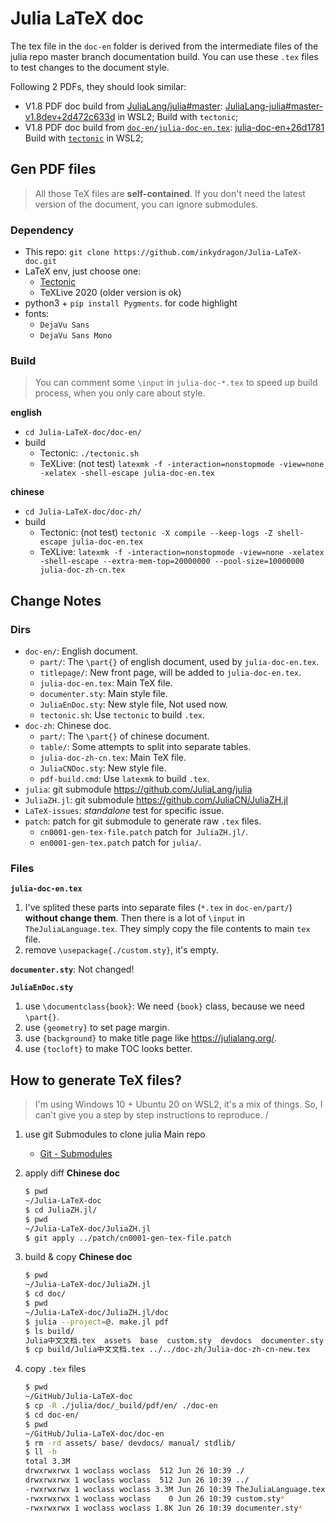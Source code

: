# Julia LaTeX doc

The tex file in the `doc-en` folder is derived from the intermediate files of the julia repo master branch documentation build.
You can use these `.tex` files to test changes to the document style.

Following 2 PDFs, they should look similar:
+ V1.8 PDF doc build from [JuliaLang/julia#master][julia-2d472c633d]: [JuliaLang-julia#master-v1.8dev+2d472c633d](https://drive.google.com/file/d/1iiubflsSiPYY_AUtpHQWk-3c_XkJ3-Op/view?usp=sharing) in WSL2;
    Build with `tectonic`;
+ V1.8 PDF doc build from [`doc-en/julia-doc-en.tex`][26d1781]: [julia-doc-en+26d1781](https://drive.google.com/file/d/1kEhOXBqIvhdrFn2ex26ghhesDtnUQPMX/view?usp=sharing)
    Build with [`tectonic`](doc-en/tectonic.sh) in WSL2;
<!-- + V1.8 PDF doc build from [`doc-en/julia-doc-en.tex`][26d1781]: [julia-doc-en+26d1781]()
    Build with [`latexmk`](doc-en/pdf.cmd) on Win10; -->


[julia-2d472c633d]: https://github.com/JuliaLang/julia/commit/2d472c633d66e7697dda5aff75d2367b823048b8
[26d1781]: https://github.com/inkydragon/Julia-LaTeX-doc/commit/26d1781c695c7bc4dac4a6fdde9208b87ea49a46



## Gen PDF files

> All those TeX files are **self-contained**.
> If you don't need the latest version of the document, you can ignore submodules.

### Dependency
+ This repo: `git clone https://github.com/inkydragon/Julia-LaTeX-doc.git`
+ LaTeX env, just choose one:
    + [Tectonic](https://tectonic-typesetting.github.io/book/latest/getting-started/install.html)
    + TeXLive 2020 (older version is ok)
+ python3 + `pip install Pygments`.
    for code highlight
+ fonts:
    + `DejaVu Sans`
    + `DejaVu Sans Mono`

### Build

> You can comment some `\input` in `julia-doc-*.tex` to speed up build process, when you only care about style.

**english**
+ `cd Julia-LaTeX-doc/doc-en/`
+ build
    + Tectonic: `./tectonic.sh`
    + TeXLive:  (not test) `latexmk -f -interaction=nonstopmode -view=none -xelatex -shell-escape julia-doc-en.tex`

**chinese**
+ `cd Julia-LaTeX-doc/doc-zh/`
+ build
    + Tectonic: (not test) `tectonic -X compile --keep-logs -Z shell-escape julia-doc-en.tex`
    + TeXLive:  `latexmk -f -interaction=nonstopmode -view=none -xelatex -shell-escape --extra-mem-top=20000000 --pool-size=10000000  julia-doc-zh-cn.tex`


## Change Notes

### Dirs
+ `doc-en/`: English document.
    + `part/`: The `\part{}` of english document, used by `julia-doc-en.tex`.
    + `titlepage/`: New front page, will be added to `julia-doc-en.tex`.
    + `julia-doc-en.tex`: Main TeX file.
    + `documenter.sty`: Main style file.
    + `JuliaEnDoc.sty`: New style file, Not used now.
    + `tectonic.sh`: Use `tectonic` to build `.tex`.
+ `doc-zh`: Chinese doc.
    + `part/`: The `\part{}` of chinese document.
    + `table/`: Some attempts to split into separate tables.
    + `julia-doc-zh-cn.tex`: Main TeX file.
    + `JuliaCNDoc.sty`: New style file.
    + `pdf-build.cmd`: Use `latexmk` to build `.tex`.
+ `julia`: git submodule https://github.com/JuliaLang/julia
+ `JuliaZH.jl`: git submodule https://github.com/JuliaCN/JuliaZH.jl
+ `LaTeX-issues`: *standalone* test for specific issue.
+ `patch`: patch for git submodule to generate raw `.tex` files.
    + `cn0001-gen-tex-file.patch` patch for` JuliaZH.jl/`.
    + `en0001-gen-tex.patch` patch for `julia/`.

### Files

**`julia-doc-en.tex`**
1. I've splited these parts into separate files (`*.tex` in `doc-en/part/`) **without change them**.
    Then there is a lot of `\input` in `TheJuliaLanguage.tex`.
    They simply copy the file contents to main `tex` file.
2. remove `\usepackage{./custom.sty}`, it's empty.

**`documenter.sty`**: Not changed!

**`JuliaEnDoc.sty`**
1. use `\documentclass{book}`: We need `{book}` class, because we need `\part{}`.
2. use `{geometry}` to set page margin.
3. use `{background}` to make title page like https://julialang.org/.
4. use `{tocloft}` to make TOC looks better.


## How to generate TeX files?

> I'm using Windows 10 + Ubuntu 20 on WSL2, it's a mix of things.
> So, I can't give you a step by step instructions to reproduce.
/
1. use git Submodules to clone julia Main repo
    - [Git - Submodules](https://git-scm.com/book/en/v2/Git-Tools-Submodules)
2. apply diff
    **Chinese doc**
    ```sh
    $ pwd
    ~/Julia-LaTeX-doc
    $ cd JuliaZH.jl/
    $ pwd
    ~/Julia-LaTeX-doc/JuliaZH.jl
    $ git apply ../patch/cn0001-gen-tex-file.patch
    ```

3. build & copy
    **Chinese doc**
    ```sh
    $ pwd
    ~/Julia-LaTeX-doc/JuliaZH.jl
    $ cd doc/
    $ pwd
    ~/Julia-LaTeX-doc/JuliaZH.jl/doc
    $ julia --project=@. make.jl pdf
    $ ls build/
    Julia中文文档.tex  assets  base  custom.sty  devdocs  documenter.sty  manual  stdlib
    $ cp build/Julia中文文档.tex ../../doc-zh/Julia-doc-zh-cn-new.tex
    ```

4. copy `.tex` files
    ```sh
    $ pwd
    ~/GitHub/Julia-LaTeX-doc
    $ cp -R ./julia/doc/_build/pdf/en/ ./doc-en
    $ cd doc-en/
    $ pwd
    ~/GitHub/Julia-LaTeX-doc/doc-en
    $ rm -rd assets/ base/ devdocs/ manual/ stdlib/
    $ ll -h
    total 3.3M
    drwxrwxrwx 1 woclass woclass  512 Jun 26 10:39 ./
    drwxrwxrwx 1 woclass woclass  512 Jun 26 10:39 ../
    -rwxrwxrwx 1 woclass woclass 3.3M Jun 26 10:39 TheJuliaLanguage.tex*
    -rwxrwxrwx 1 woclass woclass    0 Jun 26 10:39 custom.sty*
    -rwxrwxrwx 1 woclass woclass 1.8K Jun 26 10:39 documenter.sty*
    ```
